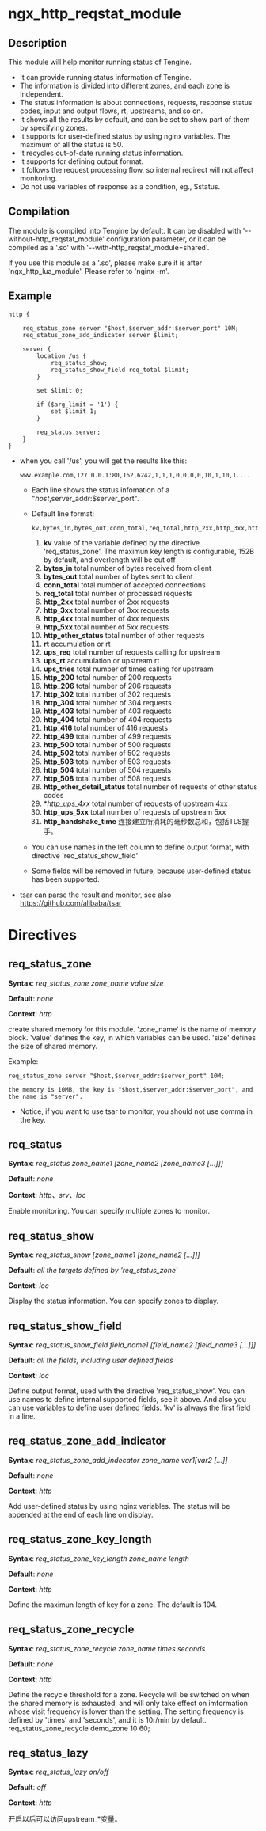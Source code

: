 # ngx_http_reqstat_module

## Description

This module will help monitor running status of Tengine.

- It can provide running status information of Tengine.
- The information is divided into different zones, and each zone is independent.
- The status information is about connections, requests, response status codes, input and output flows,
  rt, upstreams, and so on.
- It shows all the results by default, and can be set to show part of them by specifying zones.
- It supports for user-defined status by using nginx variables. The maximum of all the status is 50.
- It recycles out-of-date running status information.
- It supports for defining output format.
- It follows the request processing flow, so internal redirect will not affect monitoring.
- Do not use variables of response as a condition, eg., $status.

## Compilation

The module is compiled into Tengine by default. It can be disabled with '--without-http_reqstat_module'
configuration parameter, or it can be compiled as a '.so' with '--with-http_reqstat_module=shared'.

If you use this module as a '.so', please make sure it is after 'ngx_http_lua_module'. Please refer to
'nginx -m'.

## Example

```
http {

    req_status_zone server "$host,$server_addr:$server_port" 10M;
    req_status_zone_add_indicator server $limit;

    server {
        location /us {
            req_status_show;
            req_status_show_field req_total $limit;
        }

        set $limit 0;

        if ($arg_limit = '1') {
            set $limit 1;
        }

        req_status server;
    }
}
```

- when you call '/us', you will get the results like this:

  ```
  www.example.com,127.0.0.1:80,162,6242,1,1,1,0,0,0,0,10,1,10,1....
  ```

  - Each line shows the status infomation of a "$host,$server_addr:$server_port".

  - Default line format:

    ```
    kv,bytes_in,bytes_out,conn_total,req_total,http_2xx,http_3xx,http_4xx,http_5xx,http_other_status,rt,ups_req,ups_rt,ups_tries,http_200,http_206,http_302,http_304,http_403,http_404,http_416,http_499,http_500,http_502,http_503,http_504,http_508,http_other_detail_status,http_ups_4xx,http_ups_5xx,http_handshake_time
    ```

    1. **kv** value of the variable defined by the directive 'req_status_zone'. The maximun key length is configurable, 152B by default, and overlength will be cut off
    2. **bytes_in** total number of bytes received from client
    3. **bytes_out** total number of bytes sent to client
    4. **conn_total** total number of accepted connections
    5. **req_total** total number of processed requests
    6. **http_2xx** total number of 2xx requests
    7. **http_3xx** total number of 3xx requests
    8. **http_4xx** total number of 4xx requests
    9. **http_5xx** total number of 5xx requests
    10. **http_other_status** total number of other requests
    11. **rt** accumulation or rt
    12. **ups_req** total number of requests calling for upstream
    13. **ups_rt** accumulation or upstream rt
    14. **ups_tries** total number of times calling for upstream
    15. **http_200** total number of 200 requests
    16. **http_206** total number of 206 requests
    17. **http_302** total number of 302 requests
    18. **http_304** total number of 304 requests
    19. **http_403** total number of 403 requests
    20. **http_404** total number of 404 requests
    21. **http_416** total number of 416 requests
    22. **http_499** total number of 499 requests
    23. **http_500** total number of 500 requests
    24. **http_502** total number of 502 requests
    25. **http_503** total number of 503 requests
    26. **http_504** total number of 504 requests
    27. **http_508** total number of 508 requests
    28. **http_other_detail_status** total number of requests of other status codes
    29. **http_ups_4xx* total number of requests of upstream 4xx
    30. **http_ups_5xx** total number of requests of upstream 5xx
    31. **http_handshake_time** 连接建立所消耗的毫秒数总和，包括TLS握手。

  - You can use names in the left column to define output format, with directive 'req_status_show_field'

  - Some fields will be removed in future, because user-defined status has been supported.

- tsar can parse the result and monitor, see also <https://github.com/alibaba/tsar>

# Directives

## req_status_zone

**Syntax**: *req_status_zone zone_name value size*

**Default**: *none*

**Context**: *http*

create shared memory for this module. 'zone_name' is the name of memory block. 'value' defines the key, in which variables can be used. 'size' defines the size of shared memory.

Example:

```
req_status_zone server "$host,$server_addr:$server_port" 10M;

the memory is 10MB, the key is "$host,$server_addr:$server_port", and the name is "server".
```

- Notice, if you want to use tsar to monitor, you should not use comma in the key.

## req_status

**Syntax**: *req_status zone_name1 [zone_name2 [zone_name3 [...]]]*

**Default**: *none*

**Context**: *http、srv、loc*

Enable monitoring. You can specify multiple zones to monitor.

## req_status_show

**Syntax**: *req_status_show [zone_name1 [zone_name2 [...]]]*

**Default**: *all the targets defined by 'req_status_zone'*

**Context**: *loc*

Display the status information. You can specify zones to display.

## req_status_show_field

**Syntax**: *req_status_show_field field_name1 [field_name2 [field_name3 [...]]]*

**Default**: *all the fields, including user defined fields*

**Context**: *loc*

Define output format, used with the directive 'req_status_show'. You can use names to define internal supported fields, see it above. And also you can use variables to define user defined fields. 'kv' is always the first field in a line.

## req_status_zone_add_indicator

**Syntax**: *req_status_zone_add_indecator zone_name $var1 [$var2 [...]]*

**Default**: *none*

**Context**: *http*

Add user-defined status by using nginx variables. The status will be appended at the end of each line on display.

## req_status_zone_key_length

**Syntax**: *req_status_zone_key_length zone_name length*

**Default**: *none*

**Context**: *http*

Define the maximun length of key for a zone. The default is 104.

## req_status_zone_recycle

**Syntax**: *req_status_zone_recycle zone_name times seconds*

**Default**: *none*

**Context**: *http*

Define the recycle threshold for a zone. Recycle will be switched on when the shared memory is exhausted, and will only take effect on imformation whose visit frequency is lower than the setting. The setting frequency is defined by 'times' and 'seconds', and it is 10r/min by default. req_status_zone_recycle demo_zone 10 60;

## req_status_lazy

**Syntax**: *req_status_lazy on/off*

**Default**: *off*

**Context**: *http*

开启以后可以访问upstream_*变量。
